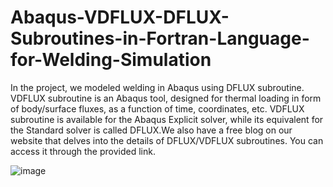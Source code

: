 # Abaqus-VDFLUX-DFLUX-Subroutines-in-Fortran-Language-for-Welding-Simulation
In the project, we modeled welding in Abaqus using DFLUX subroutine. VDFLUX subroutine is an Abaqus tool, designed for thermal loading in form of body/surface fluxes, as a function of time, coordinates, etc. VDFLUX subroutine is available for the Abaqus Explicit solver, while its equivalent for the Standard solver is called DFLUX.We also have a free blog on our website that delves into the details of DFLUX/VDFLUX subroutines. You can access it through the provided link.

![image](https://github.com/user-attachments/assets/d7926a8a-1acb-4265-9eeb-c867014230c3)

